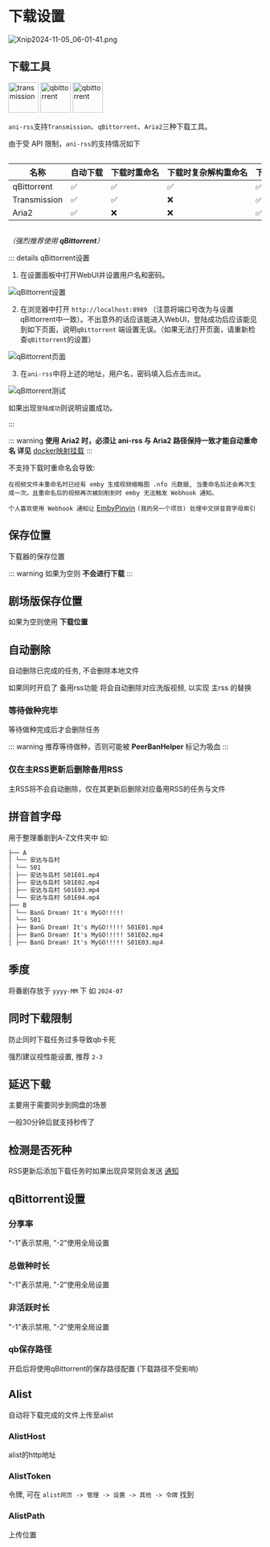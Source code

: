 # 下载设置

![Xnip2024-11-05_06-01-41.png](/image/Xnip2024-11-05_06-01-41.png)

## 下载工具

<div>
<img src="/image/tr.png" alt="transmission" width="60">
<img src="/image/qb.png" alt="qbittorrent" width="60">
<img src="/image/aria2.png" alt="qbittorrent" width="60">
</div>

`ani-rss`支持`Transmission`、`qBittorrent`、`Aria2`三种下载工具。

由于受 API 限制，`ani-rss`的支持情况如下

<div style="overflow-x: auto;">
<div style="width: 1000px;">

| 名称           | 自动下载 | 下载时重命名 | 下载时复杂解构重命名 | 下载完成后重命名 | 做种时修改下载位置 | 下载完成通知 | AList |
|--------------|------|--------|------------|----------|-----------|--------|-------|
| qBittorrent  | ✅    | ✅      | ✅          | ✅        | ✅         | ✅      | ✅     |
| Transmission | ✅    | ✅      | ❌          | ✅        | ✅         | ✅      | ✅     |
| Aria2        | ✅    | ❌      | ❌          | ✅        | ❌         | ❌      | ❌     |

</div>
</div>

*（强烈推荐使用 **qBittorrent**）*

::: details qBittorrent设置

1. 在设置面板中打开WebUI并设置用户名和密码。

![qBittorrent设置](/image/qBittorrent_settings.png)

2. 在浏览器中打开 `http://localhost:8989`
   （注意将端口号改为与设置qBittorrent中一致）。不出意外的话应该能进入WebUI，登陆成功后应该能见到如下页面，说明`qBittorrent`
   端设置无误。（如果无法打开页面，请重新检查`qBittorrent`的设置）

![qBittorrent页面](/image/qBittorrent_WebUI.png)

3. 在`ani-rss`中将上述的地址，用户名，密码填入后点击`测试`。

![qBittorrent测试](/image/qBittorrent_test.png)

如果出现`登陆成功`则说明设置成功。

:::

::: warning
**使用 Aria2 时，必须让 ani-rss 与 Aria2 路径保持一致才能自动重命名 详见** [docker映射挂载](/config/basic#docker-mount)
:::

不支持下载时重命名会导致:

`在视频文件未重命名时已经有 emby 生成视频缩略图 .nfo 元数据,
当重命名后还会再次生成一次。且重命名后的视频再次被刮削到时 emby 无法触发 Webhook 通知。`

`个人喜欢使用 Webhook 通知让` [EmbyPinyin](https://github.com/wushuo894/EmbyPinyin) `(我的另一个项目) 处理中文拼音首字母索引`

## 保存位置

下载器的保存位置

::: warning
如果为空则 **不会进行下载**
:::

## 剧场版保存位置

如果为空则使用 **下载位置**

## 自动删除

自动删除已完成的任务, 不会删除本地文件

如果同时开启了 备用rss功能 将会自动删除对应洗版视频, 以实现 主rss 的替换

### 等待做种完毕

等待做种完成后才会删除任务

::: warning
推荐等待做种，否则可能被 **PeerBanHelper** 标记为吸血
:::

### 仅在主RSS更新后删除备用RSS

主RSS将不会自动删除，仅在其更新后删除对应备用RSS的任务与文件

## 拼音首字母

用于整理番剧到A-Z文件夹中
如:

```md
├── A
│ └── 安达与岛村
│ └── S01
│ ├── 安达与岛村 S01E01.mp4
│ ├── 安达与岛村 S01E02.mp4
│ ├── 安达与岛村 S01E03.mp4
│ └── 安达与岛村 S01E04.mp4
├── B
│ └── BanG Dream! It's MyGO!!!!!
│ └── S01
│ ├── BanG Dream! It's MyGO!!!!! S01E01.mp4
│ ├── BanG Dream! It's MyGO!!!!! S01E02.mp4
│ ├── BanG Dream! It's MyGO!!!!! S01E03.mp4

```

## 季度

将番剧存放于 `yyyy-MM` 下 如 `2024-07`

## 同时下载限制

防止同时下载任务过多导致qb卡死

强烈建议视性能设置, 推荐 `2-3`

## 延迟下载

主要用于需要同步到网盘的场景

一般30分钟后就支持秒传了

## 检测是否死种

RSS更新后添加下载任务时如果出现异常则会发送 [通知](/config/message.md)

## qBittorrent设置

### 分享率

"-1"表示禁用, "-2"使用全局设置

### 总做种时长

"-1"表示禁用, "-2"使用全局设置

### 非活跃时长

"-1"表示禁用, "-2"使用全局设置

### qb保存路径

开启后将使用qBittorrent的保存路径配置 (下载路径不受影响)

## Alist

自动将下载完成的文件上传至alist

### AlistHost

alist的http地址

### AlistToken

令牌, 可在 `alist网页 -> 管理 -> 设置 -> 其他 -> 令牌` 找到

### AlistPath

上传位置
